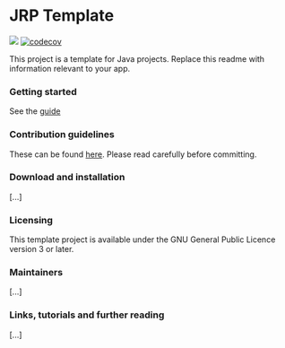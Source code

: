 # JRP Template 
![](https://www.travis-ci.com/joostpapendorp/java-template.svg?branch=master)
[![codecov](https://codecov.io/gh/joostpapendorp/java-template/branch/master/graph/badge.svg)](https://codecov.io/gh/joostpapendorp/java-template)

This project is a template for Java projects. Replace this readme with information relevant to your app.

### Getting started
See the [guide](docs/getting-started.md)

### Contribution guidelines
These can be found [here](docs/contribution-guidelines.md). Please read carefully before committing.

### Download and installation
[...]

### Licensing
This template project is available under the GNU General Public Licence version 3 or later.

### Maintainers
[...]

### Links, tutorials and further reading
[...]